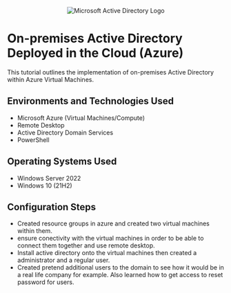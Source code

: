 <p align="center">
<img src="https://i.imgur.com/pU5A58S.png" alt="Microsoft Active Directory Logo"/>
</p>

<h1>On-premises Active Directory Deployed in the Cloud (Azure)</h1>
This tutorial outlines the implementation of on-premises Active Directory within Azure Virtual Machines.<br />

<h2>Environments and Technologies Used</h2>

- Microsoft Azure (Virtual Machines/Compute)
- Remote Desktop
- Active Directory Domain Services
- PowerShell

<h2>Operating Systems Used </h2>

- Windows Server 2022
- Windows 10 (21H2)

<h2>Configuration Steps</h2>

- Created resource groups in azure and created two virtual machines within them. 
- ensure conectivity with the virtual machines in order to be able to connect them together and use remote desktop.
- Install active directory onto the virtual machines then created a administrator and a regular user.
- Created pretend additional users to the domain to see how it would be in a real life company for example. Also learned how to get access to reset password for users.

